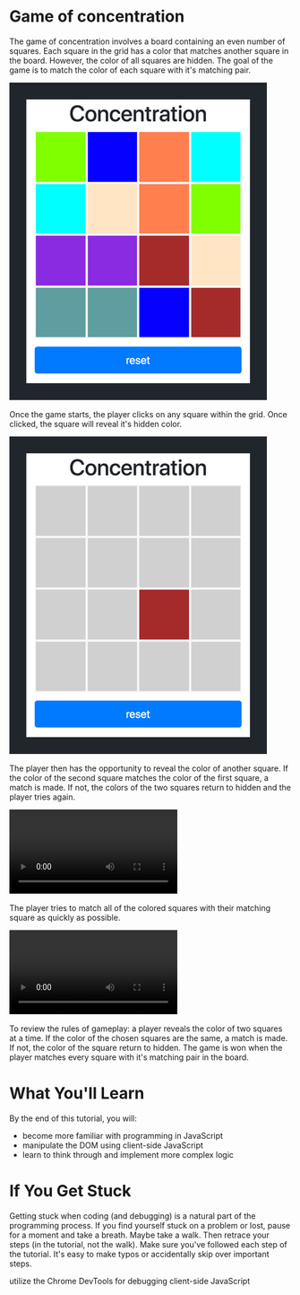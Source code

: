 # Game of concentration

The game of concentration involves a board containing an even number of squares. Each square in the grid has a color that matches another square in the board. However, the color of all squares are hidden. The goal of the game is to match the color of each square with it's matching pair.

![](/completed_game.png)

Once the game starts, the player clicks on any square within the grid. Once clicked, the square will reveal it's hidden color.

![](/flipped_square.png)

The player then has the opportunity to reveal the color of another square. If the color of the second square matches the color of the first square, a match is made. If not, the colors of the two squares return to hidden and the player tries again.

![](/playing_concentration.mov)

The player tries to match all of the colored squares with their matching square as quickly as possible.

![](/finish_full_game.mov)

To review the rules of gameplay: a player reveals the color of two squares at a time. If the color of the chosen squares are the same, a match is made. If not, the color of the square return to hidden. The game is won when the player matches every square with it's matching pair in the board.


# What You'll Learn
By the end of this tutorial, you will:

- become more familiar with programming in JavaScript
- manipulate the DOM using client-side JavaScript
- learn to think through and implement more complex logic

# If You Get Stuck
Getting stuck when coding (and debugging) is a natural part of the programming process. If you find yourself stuck on a problem or lost, pause for a moment and take a breath. Maybe take a walk. Then retrace your steps (in the tutorial, not the walk). Make sure you've followed each step of the tutorial. It's easy to make typos or accidentally skip over important steps.


utilize the Chrome DevTools for debugging client-side JavaScript
